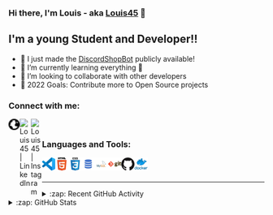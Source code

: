 ### Hi there, I'm Louis - aka [Louis45][website] 👋 

## I'm a young Student and Developer!!

- 🔭 I just made the [DiscordShopBot](https://github.com/Luois45/DiscordShopBot) publicly available!
- 🌱 I’m currently learning everything 🤣
- 👯 I’m looking to collaborate with other developers
- 🥅 2022 Goals: Contribute more to Open Source projects

### Connect with me:

[<img align="left" alt="linktree.louis45.de" width="22px" src="https://raw.githubusercontent.com/iconic/open-iconic/master/svg/globe.svg" />][website]
[<img align="left" alt="Louis45 | LinkedIn" width="22px" src="https://cdn.jsdelivr.net/npm/simple-icons@v3/icons/linkedin.svg" />][linkedin]
[<img align="left" alt="Louis45 | Instagram" width="22px" src="https://cdn.jsdelivr.net/npm/simple-icons@v3/icons/instagram.svg" />][instagram]

<br />

### Languages and Tools:

[<img align="left" alt="Visual Studio Code" width="26px" src="https://raw.githubusercontent.com/github/explore/bbd48b997e8d0bef63f676eca4da5e1f76487b56/topics/visual-studio-code/visual-studio-code.png" />](https://github.com/topics/visual-studio-code)
[<img align="left" alt="HTML" width="26px" src="https://raw.githubusercontent.com/github/explore/80688e429a7d4ef2fca1e82350fe8e3517d3494d/topics/html/html.png" />](https://github.com/topics/html)
[<img align="left" alt="CSS" width="26px" src="https://raw.githubusercontent.com/github/explore/80688e429a7d4ef2fca1e82350fe8e3517d3494d/topics/css/css.png" />](https://github.com/topics/css)
[<img align="left" alt="SQL" width="26px" src="https://raw.githubusercontent.com/github/explore/80688e429a7d4ef2fca1e82350fe8e3517d3494d/topics/sql/sql.png" />](https://github.com/topics/sql)
[<img align="left" alt="MySQL" width="26px" src="https://raw.githubusercontent.com/github/explore/80688e429a7d4ef2fca1e82350fe8e3517d3494d/topics/mysql/mysql.png" />](https://raw.githubusercontent.com/github/explore/80688e429a7d4ef2fca1e82350fe8e3517d3494d/topics/sql/sql.png)
[<img align="left" alt="Git" width="26px" src="https://raw.githubusercontent.com/github/explore/80688e429a7d4ef2fca1e82350fe8e3517d3494d/topics/git/git.png" />](https://github.com/topics/git)
[<img align="left" alt="GitHub" width="26px" src="https://raw.githubusercontent.com/github/explore/78df643247d429f6cc873026c0622819ad797942/topics/github/github.png" />](https://github.com/topics/github)
[<img align="left" alt="GitHub" width="26px" src="https://raw.githubusercontent.com/github/explore/80688e429a7d4ef2fca1e82350fe8e3517d3494d/topics/docker/docker.png" />](https://github.com/topics/docker)

<br />
<br />

---

<details>
  <summary>:zap: Recent GitHub Activity</summary>
  
<!--START_SECTION:activity-->
1. ❗️ Closed issue [#5](https://github.com/Luois45/DiscordShopBot/issues/5) in [Luois45/DiscordShopBot](https://github.com/Luois45/DiscordShopBot)
2. ❗️ Reopened issue [#5](https://github.com/Luois45/DiscordShopBot/issues/5) in [Luois45/DiscordShopBot](https://github.com/Luois45/DiscordShopBot)
3. 🗣 Commented on [#5](https://github.com/Luois45/DiscordShopBot/issues/5) in [Luois45/DiscordShopBot](https://github.com/Luois45/DiscordShopBot)
4. 🗣 Commented on [#5](https://github.com/Luois45/DiscordShopBot/issues/5) in [Luois45/DiscordShopBot](https://github.com/Luois45/DiscordShopBot)
5. ❗️ Closed issue [#8](https://github.com/Luois45/DiscordShopBot/issues/8) in [Luois45/DiscordShopBot](https://github.com/Luois45/DiscordShopBot)
6. ❗️ Opened issue [#8](https://github.com/Luois45/DiscordShopBot/issues/8) in [Luois45/DiscordShopBot](https://github.com/Luois45/DiscordShopBot)
7. ❗️ Closed issue [#7](https://github.com/Luois45/DiscordShopBot/issues/7) in [Luois45/DiscordShopBot](https://github.com/Luois45/DiscordShopBot)
8. ❗️ Opened issue [#7](https://github.com/Luois45/DiscordShopBot/issues/7) in [Luois45/DiscordShopBot](https://github.com/Luois45/DiscordShopBot)
9. ❗️ Closed issue [#6](https://github.com/Luois45/DiscordShopBot/issues/6) in [Luois45/DiscordShopBot](https://github.com/Luois45/DiscordShopBot)
10. ❗️ Opened issue [#6](https://github.com/Luois45/DiscordShopBot/issues/6) in [Luois45/DiscordShopBot](https://github.com/Luois45/DiscordShopBot)
<!--END_SECTION:activity-->

</details>

<details>
  <summary>:zap: GitHub Stats</summary>

  <img align="left" alt="Luois45's GitHub Stats" src="https://github-readme-stats.vercel.app/api?username=Luois45&count_private=true" />

</details>

[website]: https://linktree.louis45.de/
[instagram]: https://rebrand.ly/instagram-45
[linkedin]: https://rebrand.ly/linkedin-45
